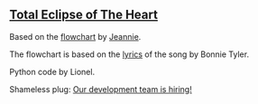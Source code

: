 ## [Total Eclipse of The Heart](https://github.com/lamarado/total-eclipse.git)

Based on the [flowchart](https://jeannr.tumblr.com/post/165291081/i-made-a-flow-chart-that-we-might-better)
by [Jeannie](https://jeannr.tumblr.com/).

The flowchart is based on the [lyrics](https://www.azlyrics.com/lyrics/bonnietyler/totaleclipseoftheheart.html) 
of the song by Bonnie Tyler.

Python code by Lionel.

Shameless plug: [Our development team is hiring!](https://www.innovuze.com/careers)
